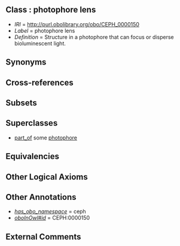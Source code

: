 
## Class : photophore lens

 * *IRI* = http://purl.obolibrary.org/obo/CEPH_0000150
 * *Label* = photophore lens
 * *Definition* = Structure in a photophore that can focus or disperse bioluminescent light.

## Synonyms


## Cross-references


## Subsets


## Superclasses

 * [part_of](../../BFO/50/BFO_0000050.md) some [photophore](../../CEPH/98/CEPH_0000198.md)

## Equivalencies


## Other Logical Axioms


## Other Annotations

 * *[has_obo_namespace](../../ce/oboInOwl#hasOBONamespace.md)* = ceph
 * *[oboInOwl#id](../../id/oboInOwl#id.md)* = CEPH:0000150

## External Comments

